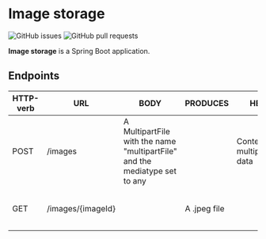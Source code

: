          
# Image storage
  
![GitHub issues](https://img.shields.io/github/issues-raw/patlenlix/image-storage)
![GitHub pull requests](https://img.shields.io/github/issues-pr/patlenlix/image-storage)

  
  **Image storage** is a Spring Boot application. 
  

  ## Endpoints

| HTTP-verb | URL               | BODY                                                                      | PRODUCES     | HEADER                             | Info                                   |
|-----------|-------------------|---------------------------------------------------------------------------|--------------|------------------------------------|----------------------------------------|
| POST      | /images           | A MultipartFile with the name "multipartFile" and the <br/>mediatype set to any |              | Content-Type: multipart/form-data  | Uploads an image                       |
| GET       | /images/{imageId} |                                                                           | A .jpeg file |                                    | Downloads an image with id = {imageId} |
